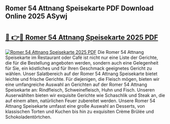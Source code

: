 ## Romer 54 Attnang Speisekarte PDF Download Online 2025 ASywj

# <h2><a href="http://gccy69m.nevu.top/?p=Romer+54+Attnang+Speisekarte">🔗 👉🔴 Romer 54 Attnang Speisekarte 2025 PDF</a></h2>

[![Romer 54 Attnang Speisekarte 2025 PDF](https://i.imgur.com/dBaPXMq.png)](http://gccy69m.nevu.top/?p=Romer+54+Attnang+Speisekarte)
Die Romer 54 Attnang Speisekarte im Restaurant oder Café ist nicht nur eine Liste der Gerichte, die für die Bestellung angeboten werden, sondern auch eine Gelegenheit für Sie, ein köstliches und für Ihren Geschmack geeignetes Gericht zu wählen. Unser Salatbereich auf der Romer 54 Attnang Speisekarte bietet leichte und frische Gerichte. Für diejenigen, die Fleisch mögen, bieten wir eine umfangreiche Auswahl an Gerichten auf der Romer 54 Attnang Speisekarte an: Rindfleisch, Schweinefleisch, Huhn und Fisch. Unseren Auserwählten bieten wir exquisite Gerichte wie Schaschlik und Steak an, die auf einem alten, natürlichen Feuer zubereitet werden. Unsere Romer 54 Attnang Speisekarte umfasst eine große Auswahl an Desserts, von klassischen Torten und Kuchen bis hin zu exquisiten Crème Brûlée und Schokoladentörtchen.
